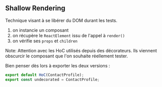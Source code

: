## Shallow Rendering

Technique visant à se libérer du DOM durant les tests.

1. on instancie un composant
2. on récupère le `ReactElement` issu de l'appel à `render()`
3. on vérifie ses `props` et `children`

Note:
Attention avec les HoC utilisés depuis des décorateurs. Ils viennent obscurcir le composant que l'on souhaite réellement tester.

Bien penser dès lors à exporter les deux versions :

```js
export default HoC(ContactProfile);
export const undecorated = ContactProfile;
```
